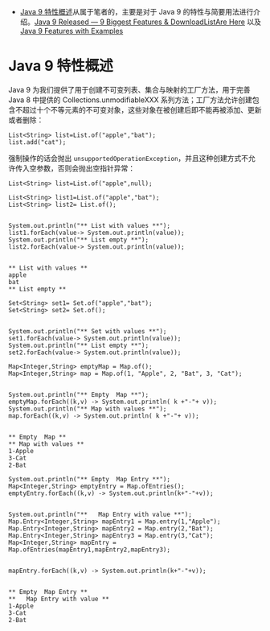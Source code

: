 - [Java 9 特性概述]()从属于笔者的[]()，主要是对于 Java 9 的特性与简要用法进行介绍。[Java 9 Released — 9 Biggest Features & DownloadListAre Here](https://fossbytes.com/java-9-features-released-download-course/) 以及 [Java 9 Features with Examples](https://www.journaldev.com/13121/java-9-features-with-examples)

# Java 9 特性概述

Java 9 为我们提供了用于创建不可变列表、集合与映射的工厂方法，用于完善 Java 8 中提供的 Collections.unmodifiableXXX 系列方法；工厂方法允许创建包含不超过十个不等元素的不可变对象，这些对象在被创建后即不能再被添加、更新或者删除：

```
List<String> list=List.of("apple","bat");
list.add("cat");
```

强制操作的话会抛出 `unsupportedOperationException`，并且这种创建方式不允许传入空参数，否则会抛出空指针异常：

```
List<String> list=List.of("apple",null);
```

```
List<String> list1=List.of("apple","bat");
List<String> list2= List.of();


System.out.println("** List with values **");
list1.forEach(value-> System.out.println(value));
System.out.println("** List empty **");
list2.forEach(value-> System.out.println(value));


** List with values **
apple
bat
** List empty **
```

```
Set<String> set1= Set.of("apple","bat");
Set<String> set2= Set.of();


System.out.println("** Set with values **");
set1.forEach(value-> System.out.println(value));
System.out.println("** List empty **");
set2.forEach(value-> System.out.println(value));
```

```
Map<Integer,String> emptyMap = Map.of();
Map<Integer,String> map = Map.of(1, "Apple", 2, "Bat", 3, "Cat");


System.out.println("** Empty  Map **");
emptyMap.forEach((k,v) -> System.out.println( k +"-"+ v));
System.out.println("** Map with values **");
map.forEach((k,v) -> System.out.println( k +"-"+ v));


** Empty  Map **
** Map with values **
1-Apple
3-Cat
2-Bat
```

```
System.out.println("** Empty  Map Entry **");
Map<Integer,String> emptyEntry = Map.ofEntries();
emptyEntry.forEach((k,v) -> System.out.println(k+"-"+v));


System.out.println("**   Map Entry with value **");
Map.Entry<Integer,String> mapEntry1 = Map.entry(1,"Apple");
Map.Entry<Integer,String> mapEntry2 = Map.entry(2,"Bat");
Map.Entry<Integer,String> mapEntry3 = Map.entry(3,"Cat");
Map<Integer,String> mapEntry = Map.ofEntries(mapEntry1,mapEntry2,mapEntry3);


mapEntry.forEach((k,v) -> System.out.println(k+"-"+v));


** Empty  Map Entry **
**   Map Entry with value **
1-Apple
3-Cat
2-Bat
```
